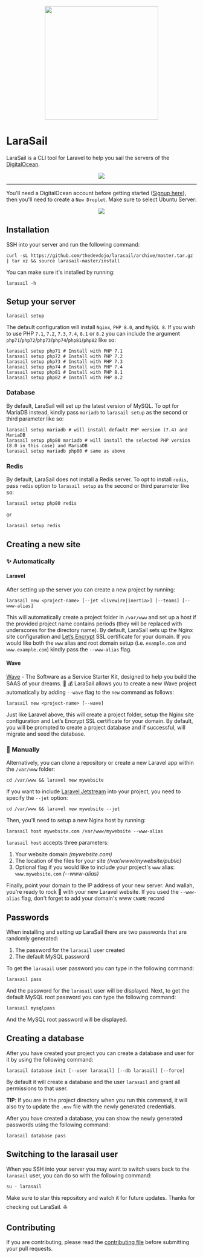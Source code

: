 <p align="center"><img src="https://s3.amazonaws.com/larasail/logo.svg" width="300"></p>

# LaraSail

LaraSail is a CLI tool for Laravel to help you sail the servers of the [DigitalOcean](https://digitalocean.com/).

<p align="center"><img src="https://s3.amazonaws.com/larasail/larasail-command.png"></p>

---

You'll need a DigitalOcean account before getting started ([Signup here](https://m.do.co/c/6e2fb7e2925f)), then you'll need to create a `New Droplet`. Make sure to select Ubuntu Server:

<p align="center"><img src="https://user-images.githubusercontent.com/21223421/194825321-c91e059f-a862-481e-a928-4f9d7ebce08e.png"></p>

## Installation

SSH into your server and run the following command:

```
curl -sL https://github.com/thedevdojo/larasail/archive/master.tar.gz | tar xz && source larasail-master/install
```

You can make sure it's installed by running:

```
larasail -h
```

## Setup your server

```
larasail setup
```

The default configuration will install `Nginx`, `PHP 8.0`, and `MySQL 8`. If you wish to use PHP `7.1`, `7.2`, `7.3`, `7.4`, `8.1` or `8.2` you can include the argument `php71`/`php72`/`php73`/`php74`/`php81`/`php82` like so:

```
larasail setup php71 # Install with PHP 7.1
larasail setup php72 # Install with PHP 7.2
larasail setup php73 # Install with PHP 7.3
larasail setup php74 # Install with PHP 7.4
larasail setup php81 # Install with PHP 8.1
larasail setup php82 # Install with PHP 8.2
```

### Database

By default, LaraSail will set up the latest version of MySQL. To opt for MariaDB instead, kindly pass `mariadb` to `larasail setup` as the second or third parameter like so:

```
larasail setup mariadb # will install default PHP version (7.4) and MariaDB
larasail setup php80 mariadb # will install the selected PHP version (8.0 in this case) and MariaDB
larasail setup mariadb php80 # same as above

```

### Redis
By default, LaraSail does not install a Redis server. To opt to install `redis`, pass `redis` option to `larasail setup` as the second or third parameter like so:

```shell
larasail setup php80 redis
```

or

```shell
larasail setup redis
```

## Creating a new site

### :sparkles: Automatically

#### Laravel

After setting up the server you can create a new project by running:

```
larasail new <project-name> [--jet <livewire|inertia>] [--teams] [--www-alias]
```

This will automatically create a project folder in `/var/www` and set up a host if the provided project name contains periods (they will be replaced with underscores for the directory name). By default, LaraSail sets up the Nginx site configuration and [Let’s Encrypt](https://letsencrypt.org/) SSL certificate for your domain. If you would like both the `www` alias and root domain setup (i.e. `example.com` and `www.example.com`) kindly pass the `--www-alias` flag.

#### Wave

[Wave](https://github.com/thedevdojo/wave) - The Software as a Service Starter Kit, designed to help you build the SAAS of your dreams. :rocket: :moneybag:
LaraSail allows you to create a new Wave project automatically by adding `--wave` flag to the `new` command as follows:

```
larasail new <project-name> [--wave]
```

Just like Laravel above, this will create a project folder, setup the Nginx site configuration and Let’s Encrypt SSL certificate for your domain. By default, you will be prompted to create a project database and if successful, will migrate and seed the database.

### :construction: Manually

Alternatively, you can clone a repository or create a new Laravel app within the `/var/www` folder:

```
cd /var/www && laravel new mywebsite
```

If you want to include [Laravel Jetstream](https://jetstream.laravel.com/) into your project, you need to specify the `--jet` option:

```
cd /var/www && laravel new mywebsite --jet
```

Then, you'll need to setup a new Nginx host by running:

```
larasail host mywebsite.com /var/www/mywebsite --www-alias
```

`larasail host` accepts three parameters:

1. Your website domain *(mywebsite.com)*
2. The location of the files for your site *(/var/www/mywebsite/public)*
3. Optional flag if you would like to include your project's `www` alias: `www.mywebsite.com` *(--www-alias)*

Finally, point your domain to the IP address of your new server. And wallah, you're ready to rock 🤘 with your new Laravel website. If you used the `--www-alias` flag, don't forget to add your domain's www `CNAME` record

## Passwords

When installing and setting up LaraSail there are two passwords that are randomly generated:

1. The password for the `larasail` user created
2. The default MySQL password

To get the `larasail` user password you can type in the following command:

```
larasail pass
```

And the password for the `larasail` user will be displayed. Next, to get the default MySQL root password you can type the following command:

```
larasail mysqlpass
```

And the MySQL root password will be displayed.

## Creating a database

After you have created your project you can create a database and user for it by using the following command:

```
larasail database init [--user larasail] [--db larasail] [--force]
```

By default it will create a database and the user `larasail` and grant all permissions to that user.

**TIP**: If you are in the project directory when you run this command, it will also try to update the `.env` file
with the newly generated credentials.

After you have created a database, you can show the newly generated passwords using the following command:

```
larasail database pass
```

## Switching to the larasail user

When you SSH into your server you may want to switch users back to the `larasail` user, you can do so with the following command:

```
su - larasail
```

Make sure to star this repository and watch it for future updates. Thanks for checking out LaraSail. ⛵

## Contributing

If you are contributing, please read the [contributing file](CONTRIBUTING.md) before submitting your pull requests.
